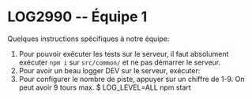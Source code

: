 LOG2990 -- Équipe 1
===================

Quelques instructions spécifiques à notre équipe:

1. Pour pouvoir exécuter les tests sur le serveur, il faut absolument exécuter `npm i` sur `src/common/` et ne pas démarrer le serveur.
2. Pour avoir un beau logger DEV sur le serveur, exécuter:
3. Pour configurer le nombre de piste, appuyer sur un chiffre de 1-9. On peut avoir 9 tours max.
    $ LOG_LEVEL=ALL npm start

